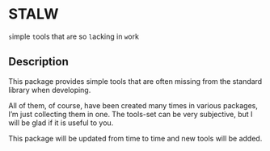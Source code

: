 # STALW
`s`imple `t`ools that `a`re so `l`acking in `w`ork

## Description
This package provides simple tools that are often missing from the standard library when developing. 

All of them, of course, have been created many times in various packages, I’m just collecting them in one. The tools-set can be very subjective, but I will be glad if it is useful to you.

This package will be updated from time to time and new tools will be added.
